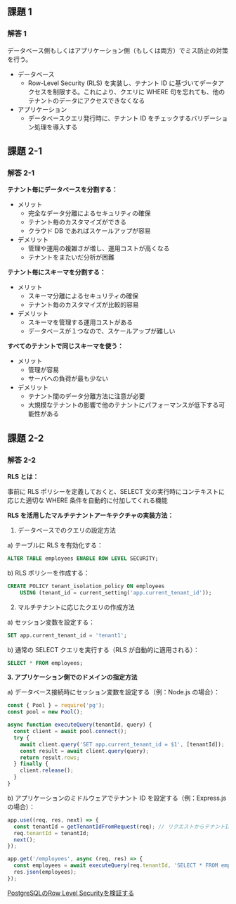 ## 課題 1

### 解答 1

データベース側もしくはアプリケーション側（もしくは両方）でミス防止の対策を行う。

- データベース
    - Row-Level Security (RLS) を実装し、テナント ID に基づいてデータアクセスを制限する。これにより、クエリに WHERE 句を忘れても、他のテナントのデータにアクセスできなくなる
- アプリケーション
    - データベースクエリ発行時に、テナント ID をチェックするバリデーション処理を導入する

## 課題 2-1

### 解答 2-1

**テナント毎にデータベースを分割する：**

- メリット
    - 完全なデータ分離によるセキュリティの確保
    - テナント毎のカスタマイズができる
    - クラウド DB であればスケールアップが容易
- デメリット
    - 管理や運用の複雑さが増し、運用コストが高くなる
    - テナントをまたいだ分析が困難

**テナント毎にスキーマを分割する：**

- メリット
    - スキーマ分離によるセキュリティの確保
    - テナント毎のカスタマイズが比較的容易
- デメリット
    - スキーマを管理する運用コストがある
    - データベースが１つなので、スケールアップが難しい

**すべてのテナントで同じスキーマを使う：**

- メリット
    - 管理が容易
    - サーバへの負荷が最も少ない
- デメリット
    - テナント間のデータ分離方法に注意が必要
    - 大規模なテナントの影響で他のテナントにパフォーマンスが低下する可能性がある

## 課題 2-2

### 解答 2-2

**RLS とは：**

事前に RLS ポリシーを定義しておくと、SELECT 文の実行時にコンテキストに応じた適切な WHERE 条件を自動的に付加してくれる機能

**RLS を活用したマルチテナントアーキテクチャの実装方法：**

1. データベースでのクエリの設定方法

a) テーブルに RLS を有効化する：

```sql
ALTER TABLE employees ENABLE ROW LEVEL SECURITY;
```

b) RLS ポリシーを作成する：

```sql
CREATE POLICY tenant_isolation_policy ON employees
    USING (tenant_id = current_setting('app.current_tenant_id'));
```

2. マルチテナントに応じたクエリの作成方法

a) セッション変数を設定する：

```sql
SET app.current_tenant_id = 'tenant1';
```

b) 通常の SELECT クエリを実行する（RLS が自動的に適用される）：

```sql
SELECT * FROM employees;
```

**3. アプリケーション側でのドメインの指定方法**

a) データベース接続時にセッション変数を設定する（例：Node.js の場合）：

```jsx
const { Pool } = require('pg');
const pool = new Pool();

async function executeQuery(tenantId, query) {
  const client = await pool.connect();
  try {
    await client.query('SET app.current_tenant_id = $1', [tenantId]);
    const result = await client.query(query);
    return result.rows;
  } finally {
    client.release();
  }
}
```

b) アプリケーションのミドルウェアでテナント ID を設定する（例：Express.js の場合）：

```jsx
app.use((req, res, next) => {
  const tenantId = getTenantIdFromRequest(req); // リクエストからテナントIDを取得する関数
  req.tenantId = tenantId;
  next();
});

app.get('/employees', async (req, res) => {
  const employees = await executeQuery(req.tenantId, 'SELECT * FROM employees');
  res.json(employees);
});
```

[PostgreSQLのRow Level Securityを検証する](https://zenn.dev/taxin/articles/postgresql-row-level-security-policy)